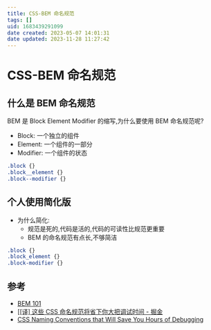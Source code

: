 ```yaml
---
title: CSS-BEM 命名规范
tags: []
uid: 1683439291099
date created: 2023-05-07 14:01:31
date updated: 2023-11-28 11:27:42
---
```


# CSS-BEM 命名规范

## 什么是 BEM 命名规范

BEM 是 Block Element Modifier 的缩写,为什么要使用 BEM 命名规范呢?

- Block: 一个独立的组件
- Element: 一个组件的一部分
- Modifier: 一个组件的状态

```css
.block {}
.block__element {}
.block--modifier {}
```

## 个人使用简化版

- 为什么简化:
  - 规范是死的,代码是活的,代码的可读性比规范更重要
  - BEM 的命名规范有点长,不够简洁

```css
.block {}
.block_element {}
.block-modifier {}
```

## 参考

- [BEM 101](https://css-tricks.com/bem-101/)
- [[[译] 这些 CSS 命名规范将省下你大把调试时间 - 掘金](https://juejin.cn/post/6844903556420632583)
- [CSS Naming Conventions that Will Save You Hours of Debugging](https://www.freecodecamp.org/news/css-naming-conventions-that-will-save-you-hours-of-debugging-35cea737d849)
